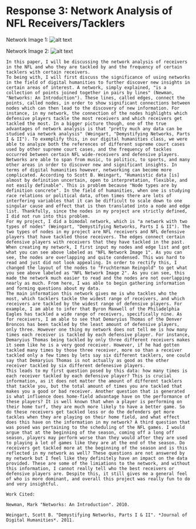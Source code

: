 # Response 3: Network Analysis of NFL Receivers/Tacklers

Network Image 1: ![alt text](https://github.com/adam-p/markdown-here/raw/master/src/common/images/screenshot_2.png "NFL Network Image 1")

Network Image 2: ![alt text](https://github.com/adam-p/markdown-here/raw/master/src/common/images/screenshot.png "NFL Network Image 2")

    In this paper, I will be discussing the network analysis of receivers in the NFL and who they are tackled by and the frequency of certain tacklers with certain receivers. 
    To being with, I will first discuss the significance of using networks in the field of digital humanities to further discover new insights in certain areas of interest. A network, simply explained, "is a collection of points joined together in pairs by lines" (Newman, "Networks: An Introduction"). These lines, called edges, connect the points, called nodes, in order to show significant connections between nodes which can then lead to the discovery of new information. For instance, in my network, the connection of the nodes highlights which defensive players tackle the most receivers and which receivers get tackled the most. In a bigger picture though, one of the true advantages of network analysis is that "pretty much any data can be studied via network analysis" (Weingart, "Demystifying Networks, Parts I & II"). To exemplify this, in our digital humanities class, we were able to analyze both the references of different supreme court cases used by other supreme court cases, and the frequency of tackles occurred between certain NFL wide-receivers and defensive players. Networks are able to span from music, to politics, to sports, and many other areas in order to discover new and significant insights. In terms of digital humanities however, networking can become more complicated. According to Scott B. Weingart, "Humanistic data [is] almost by definition uncertain, open to interpretation, flexible, and not easily definable". This is problem because "Node types are by definition concrete". In the field of humanities, when one is studying race relations or political data, often times there are lots of interfering variables that it can be difficult to scale down to one singular cause and effect that is then translated into a node and edge list. Thankfully, since the nodes in my project are strictly defined, I did not run into this problem. 
    For my project, I did a bimodal network, which is "a network with two types of nodes" (Weingart, "Demystifying Networks, Parts I & II"). The two types of nodes in my project are NFL receivers and NFL defensive players that have tackled those receivers. The edges connect certain defensive players with receivers that they have tackled in the past. When creating my network, I first input my nodes and edge list and got what you can see above labeled as "NFL Network Image 1". As you can see, the nodes are overlapping and quite condensed. This was hard to read and just did not look appealing. In order to rectify this, I changed the layout of the nodes to "Fruchterman Reingold" to get what you see above labeled as "NFL Network Image 2". As you can see, this made the network much easier to read and the nodes are not overlapping nearly as much. From here, I was able to begin gathering information and forming questions about my data.
    The main information this network gives me is who tackles who the most, which tacklers tackle the widest range of receivers, and which receivers are tackled by the widest range of defensive players. For example, I am able to infer that Byron Maxwell of the Philadelphia Eagles has tackled a wide range of receivers, specifically nine. As for receivers, I am able to see that Demaryius Thomas of the Denver Broncos has been tackled by the least amount of defensive players, only three. However one thing my network does not tell me is how many times each receiver is tackled by each defensive player. For instance, Demaryius Thomas being tackled by only three different receivers makes it seem like he is a very good receiver. However, if he had gotten tackled many times by those three receiver, more so than a receiver tackled only a few times by lets say six different tacklers, one could say that Demaryius Thomas is not actually as good as the other receiver tackled by six different defenesive players. 
    This leads to my first question posed by this data: how many times is each receiver tackled by each defensive player? This is crucial information, as it does not matter the amount of different tacklers that tackle you, but the total amount of times you are tackled that makes you a good or bad receiver. Another question that is generated is what influence does home-field advantage have on the performance of these players? It is well known that when a player is performing on their home turf, they are much more likely to have a better game. So do these receivers get tackled less or do the defenders get more tackles when they are playing on their home field, and what effect does this have on the information in my network? A third question that was posed was pertaining to the scheduling of the NFL games. I would argue that at the beginning of the season, coming off a long off season, players may perform worse than they would after they are used to playing a lot of games like they are at the end of the season. Do receivers get tackled more at the beginning of the season and is this reflected in my network as well? These questions are not answered by my network but I feel like they definitely have an impact on the data provided. These are some of the limiations to the network, and without this information, I cannot really tell who the best receivers or defensive players are. Despite this, it still gives me a general feel of who is more dominant, and overall this project was really fun to do and very insightful. 
    
    Work Cited:
    
    Newman, Mark "Networks: An Introduction". 2010.
    
    Weingart, Scott B. "Demystifying Networks, Parts I & II". *Journal of Digital Humanities*. 2011.
